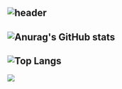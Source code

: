 ![header](https://capsule-render.vercel.app/api?type=waving&text=👋+Hi,+I’m+leeeyubin)
---
![Anurag's GitHub stats](https://github-readme-stats.vercel.app/api?username=leeeyubin&show_icons=true&theme=radical)
---
![Top Langs](https://github-readme-stats.vercel.app/api/top-langs/?username=leeeyubin&layout=compact&theme=radical)
---
<img src="https://img.shields.io/badge/JAVA-007396?style=for-the-badge&logo=java&logoColor=white">

